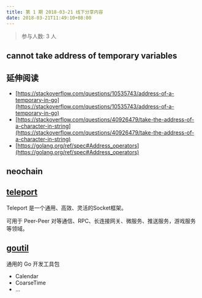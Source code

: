 ```yaml
---
title: 第 1 期 2018-03-21 线下分享内容
date: 2018-03-21T11:49:10+08:00
---
```

>参与人数: 3 人

## cannot take address of temporary variables

## 延伸阅读

- [https://stackoverflow.com/questions/10535743/address-of-a-temporary-in-go](https://stackoverflow.com/questions/10535743/address-of-a-temporary-in-go)
- [https://stackoverflow.com/questions/40926479/take-the-address-of-a-character-in-string](https://stackoverflow.com/questions/40926479/take-the-address-of-a-character-in-string)
- [https://golang.org/ref/spec#Address_operators](https://golang.org/ref/spec#Address_operators)

## neochain

## [teleport](https://github.com/henrylee2cn/teleport)

Teleport 是一个通用、高效、灵活的Socket框架。

可用于 Peer-Peer 对等通信、RPC、长连接网关、微服务、推送服务，游戏服务等领域。

## [goutil](https://github.com/henrylee2cn/goutil)

通用的 Go 开发工具包

- Calendar
- CoarseTime
- ...
